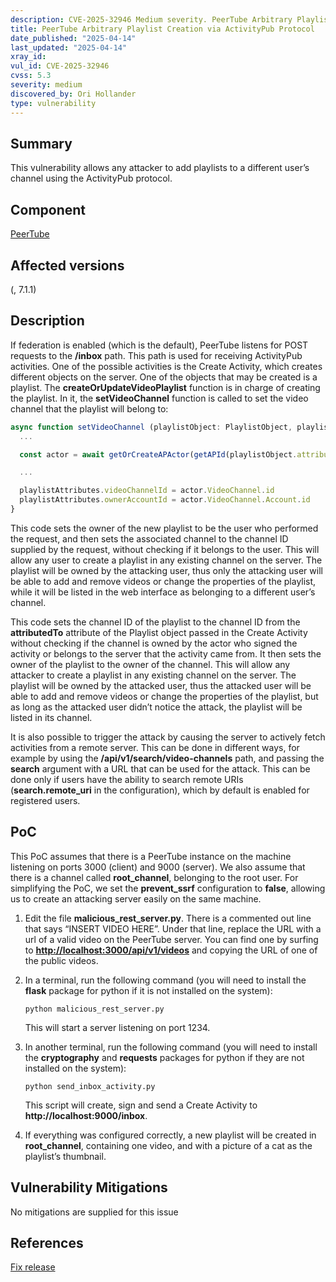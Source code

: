 ```yaml
---
description: CVE-2025-32946 Medium severity. PeerTube Arbitrary Playlist Creation via ActivityPub Protocol
title: PeerTube Arbitrary Playlist Creation via ActivityPub Protocol
date_published: "2025-04-14"
last_updated: "2025-04-14"
xray_id:
vul_id: CVE-2025-32946
cvss: 5.3
severity: medium
discovered_by: Ori Hollander
type: vulnerability
---
```

## Summary
This vulnerability allows any attacker to add playlists to a different user’s channel using the ActivityPub protocol.

## Component

[PeerTube](https://github.com/Chocobozzz/PeerTube)



## Affected versions

(, 7.1.1)



## Description

If federation is enabled (which is the default), PeerTube listens for POST requests to the **/inbox** path. This path is used for receiving ActivityPub activities. One of the possible activities is the Create Activity, which creates different objects on the server. One of the objects that may be created is a playlist. The **createOrUpdateVideoPlaylist** function is in charge of creating the playlist. In it, the **setVideoChannel** function is called to set the video channel that the playlist will belong to:

```js
async function setVideoChannel (playlistObject: PlaylistObject, playlistAttributes: AttributesOnly<VideoPlaylistModel>) {
  ...

  const actor = await getOrCreateAPActor(getAPId(playlistObject.attributedTo[0]), 'all')

  ...

  playlistAttributes.videoChannelId = actor.VideoChannel.id
  playlistAttributes.ownerAccountId = actor.VideoChannel.Account.id
}
```

This code sets the owner of the new playlist to be the user who performed the request, and then sets the associated channel to the channel ID supplied by the request, without checking if it belongs to the user. This will allow any user to create a playlist in any existing channel on the server. The playlist will be owned by the attacking user, thus only the attacking user will be able to add and remove videos or change the properties of the playlist, while it will be listed in the web interface as belonging to a different user’s channel.



This code sets the channel ID of the playlist to the channel ID from the **attributedTo** attribute of the Playlist object passed in the Create Activity without checking if the channel is owned by the actor who signed the activity or belongs to the server that the activity came from. It then sets the owner of the playlist to the owner of the channel. This will allow any attacker to create a playlist in any existing channel on the server. The playlist will be owned by the attacked user, thus the attacked user will be able to add and remove videos or change the properties of the playlist, but as long as the attacked user didn’t notice the attack, the playlist will be listed in its channel.

It is also possible to trigger the attack by causing the server to actively fetch activities from a remote server. This can be done in different ways, for example by using the **/api/v1/search/video-channels** path, and passing the **search** argument with a URL that can be used for the attack. This can be done only if users have the ability to search remote URIs (**search.remote_uri** in the configuration), which by default is enabled for registered users.



## PoC

This PoC assumes that there is a PeerTube instance on the machine listening on ports 3000 (client) and 9000 (server). We also assume that there is a channel called **root_channel**, belonging to the root user. For simplifying the PoC, we set the **prevent_ssrf** configuration to **false**, allowing us to create an attacking server easily on the same machine.



1. Edit the file **malicious_rest_server.py**. There is a commented out line that says “INSERT VIDEO HERE”. Under that line, replace the URL with a url of a valid video on the PeerTube server. You can find one by surfing to [**http://localhost:3000/api/v1/videos**](http://localhost:3000/api/v1/videos) and copying the URL of one of the public videos.

1. In a terminal, run the following command (you will need to install the **flask** package for python if it is not installed on the system):

   ```
   python malicious_rest_server.py
   ```

   This will start a server listening on port 1234.

1. In another terminal, run the following command (you will need to install the **cryptography** and **requests** packages for python if they are not installed on the system):

   ```
   python send_inbox_activity.py
   ```

   This script will create, sign and send a Create Activity to **http://localhost:9000/inbox**.

1. If everything was configured correctly, a new playlist will be created in **root_channel**, containing one video, and with a picture of a cat as the playlist’s thumbnail.

## Vulnerability Mitigations

No mitigations are supplied for this issue



## References

[Fix release](https://github.com/Chocobozzz/PeerTube/releases/tag/v7.1.1)
